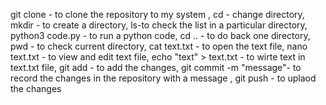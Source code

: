 git clone - to clone the repository to my system , cd - change directory, mkdir - to create a directory, ls-to check the list in a particular directory, python3 code.py - to run a python code, cd .. - to do back one directory, pwd - to check current directory, cat text.txt - to open the text file, nano text.txt - to view and edit text file, echo "text" > text.txt - to wirte text in text.txt file, git add - to add the changes, git commit -m "message"- to record the changes in the repository with a message , git push - to uplaod the changes

